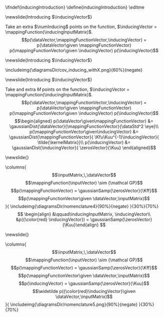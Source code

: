 \ifndef{inducingIntroduction}
\define{inducingIntroduction}
\editme

\newslide{Introducing $\inducingVector$}

Take an extra $\numInducing$ points on the function,
$\inducingVector = \mappingFunction(\inducingInputMatrix)$.
$$p(\dataVector,\mappingFunctionVector,\inducingVector) = p(\dataVector\given \mappingFunctionVector) p(\mappingFunctionVector\given \inducingVector) p(\inducingVector)$$

\newslide{Introducing $\inducingVector$}

\includeimg{\diagramsDir/cov_inducing_withX.png}{60%}{negate}

\newslide{Introducing $\inducingVector$}

Take and extra $M$ points on the function,
$\inducingVector = \mappingFunction(\inducingInputMatrix)$.
$$p(\dataVector,\mappingFunctionVector,\inducingVector) = p(\dataVector\given \mappingFunctionVector) p(\mappingFunctionVector\given \inducingVector) p(\inducingVector)$$
$$\begin{aligned}
    p(\dataVector\given\mappingFunctionVector) &= \gaussianDist{\dataVector}{\mappingFunctionVector}{\dataStd^2 \eye}\\
    p(\mappingFunctionVector\given\inducingVector) &= \gaussianDist{\mappingFunctionVector}{ \Kfu\Kuu^{-1}\inducingVector}{ \tilde{\kernelMatrix}}\\
    p(\inducingVector) &= \gaussianDist{\inducingVector}{ \zerosVector}{\Kuu}
  \end{aligned}$$


\newslide{}

\columns{
$$\inputMatrix,\,\dataVector$$ $$\mappingFunction(\inputVector) \sim {\mathcal GP}$$ $$p(\mappingFunctionVector) = \gaussianSamp{\zerosVector}{\Kff}$$ $$p(\mappingFunctionVector\given \dataVector,\inputMatrix)$$
}{
\includeimg{\diagramsDir/nomenclature4}{90%}{negate}
}{30%}{70%}
$$
\begin{align}
                           &\qquad\inducingInputMatrix, \inducingVector\\                      &p({\color{red} \inducingVector})  = \gaussianSamp{\zerosVector}{\Kuu}\end{align}
$$

\newslide{}

\columns{
$$\inputMatrix,\,\dataVector$$ $$\mappingFunction(\inputVector) \sim {\mathcal GP}$$ $$p(\mappingFunctionVector) = \gaussianSamp{\zerosVector}{\Kff}$$ $$p(\mappingFunctionVector\given \dataVector,\inputMatrix)$$ $$p(\inducingVector)  = \gaussianSamp{\zerosVector}{\Kuu}$$ $$\widetilde p({\color{red}\inducingVector}\given \dataVector,\inputMatrix)$$
}{
\includeimg{\diagramsDir/nomenclature5.png}{90%}{negate}
}{30%}{70%}
